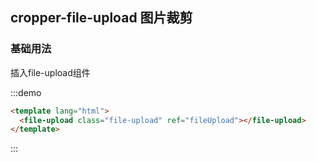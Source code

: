 <script>
import fileUpload from '../../../packages/cropper/file-upload/example'
export default {
  components: {
    'file-upload': fileUpload
  }
}
</script>


## cropper-file-upload 图片裁剪

### 基础用法

插入file-upload组件

:::demo 

```html
<template lang="html">
  <file-upload class="file-upload" ref="fileUpload"></file-upload>
</template>
```
:::
